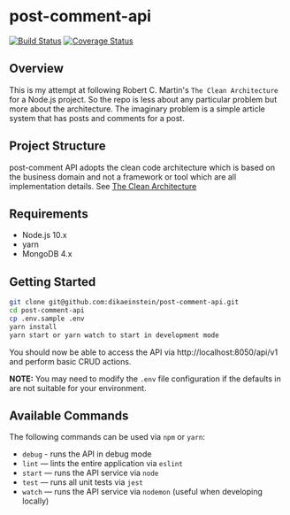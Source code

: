 # post-comment-api

[![Build Status](https://travis-ci.com/dikaeinstein/post-comment-api.svg?branch=master)](https://travis-ci.com/dikaeinstein/post-comment-api)
[![Coverage Status](https://coveralls.io/repos/github/dikaeinstein/post-comment-api/badge.svg?branch=master)](https://coveralls.io/github/dikaeinstein/post-comment-api?branch=master)

## Overview

This is my attempt at following Robert C. Martin's `The Clean Architecture` for a Node.js project. So the repo is less about any particular problem but more about the architecture. The imaginary problem is a simple article system that has posts and comments for a post.

## Project Structure

post-comment API adopts the clean code architecture which is based on the business domain and not a framework or tool which are all implementation details. See [The Clean Architecture](https://blog.cleancoder.com/uncle-bob/2012/08/13/the-clean-architecture.html)

## Requirements

* Node.js 10.x
* yarn
* MongoDB 4.x

## Getting Started

``` bash
git clone git@github.com:dikaeinstein/post-comment-api.git
cd post-comment-api
cp .env.sample .env
yarn install
yarn start or yarn watch to start in development mode
```

You should now be able to access the API via http://localhost:8050/api/v1 and perform basic CRUD actions.

**NOTE:** You may need to modify the `.env` file configuration if the defaults in are not suitable for your environment.

## Available Commands

The following commands can be used via `npm` or `yarn`:

* `debug` - runs the API in debug mode
* `lint` — lints the entire application via `eslint`
* `start` — runs the API service via `node`
* `test` — runs all unit tests via `jest`
* `watch` — runs the API service via `nodemon` (useful when developing locally)

